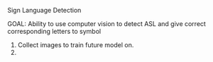 Sign Language Detection 

GOAL: Ability to use computer vision to detect ASL and give correct corresponding letters to symbol

1. Collect images to train future model on.
2. 

